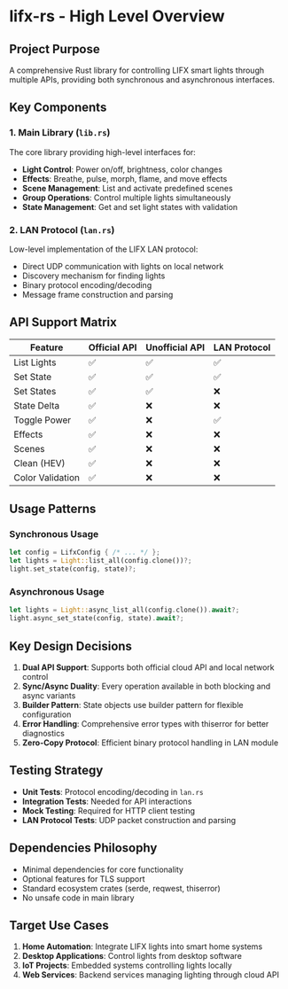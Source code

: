 # lifx-rs - High Level Overview

## Project Purpose
A comprehensive Rust library for controlling LIFX smart lights through multiple APIs, providing both synchronous and asynchronous interfaces.

## Key Components

### 1. Main Library (`lib.rs`)
The core library providing high-level interfaces for:
- **Light Control**: Power on/off, brightness, color changes
- **Effects**: Breathe, pulse, morph, flame, and move effects
- **Scene Management**: List and activate predefined scenes
- **Group Operations**: Control multiple lights simultaneously
- **State Management**: Get and set light states with validation

### 2. LAN Protocol (`lan.rs`)
Low-level implementation of the LIFX LAN protocol:
- Direct UDP communication with lights on local network
- Discovery mechanism for finding lights
- Binary protocol encoding/decoding
- Message frame construction and parsing

## API Support Matrix

| Feature | Official API | Unofficial API | LAN Protocol |
|---------|--------------|----------------|--------------|
| List Lights | ✅ | ✅ | ✅ |
| Set State | ✅ | ✅ | ✅ |
| Set States | ✅ | ✅ | ❌ |
| State Delta | ✅ | ❌ | ❌ |
| Toggle Power | ✅ | ❌ | ✅ |
| Effects | ✅ | ❌ | ❌ |
| Scenes | ✅ | ❌ | ❌ |
| Clean (HEV) | ✅ | ❌ | ❌ |
| Color Validation | ✅ | ❌ | ❌ |

## Usage Patterns

### Synchronous Usage
```rust
let config = LifxConfig { /* ... */ };
let lights = Light::list_all(config.clone())?;
light.set_state(config, state)?;
```

### Asynchronous Usage
```rust
let lights = Light::async_list_all(config.clone()).await?;
light.async_set_state(config, state).await?;
```

## Key Design Decisions

1. **Dual API Support**: Supports both official cloud API and local network control
2. **Sync/Async Duality**: Every operation available in both blocking and async variants
3. **Builder Pattern**: State objects use builder pattern for flexible configuration
4. **Error Handling**: Comprehensive error types with thiserror for better diagnostics
5. **Zero-Copy Protocol**: Efficient binary protocol handling in LAN module

## Testing Strategy

- **Unit Tests**: Protocol encoding/decoding in `lan.rs`
- **Integration Tests**: Needed for API interactions
- **Mock Testing**: Required for HTTP client testing
- **LAN Protocol Tests**: UDP packet construction and parsing

## Dependencies Philosophy

- Minimal dependencies for core functionality
- Optional features for TLS support
- Standard ecosystem crates (serde, reqwest, thiserror)
- No unsafe code in main library

## Target Use Cases

1. **Home Automation**: Integrate LIFX lights into smart home systems
2. **Desktop Applications**: Control lights from desktop software
3. **IoT Projects**: Embedded systems controlling lights locally
4. **Web Services**: Backend services managing lighting through cloud API